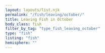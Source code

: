 ```yaml
---
layout: layouts/list.njk
permalink: "/fish/leaving/october/"
title: Leaving Fish in October
body_class: fish
filter_by_tag: "type_fish_leaving_october"
type: "fish"
listing: "fish"
hemisphere: ""
---
```

